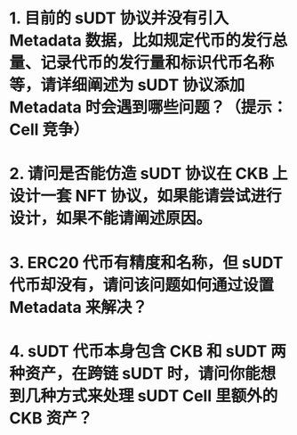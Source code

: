 # 1. 目前的 sUDT 协议并没有引入 Metadata 数据，比如规定代币的发行总量、记录代币的发行量和标识代币名称等，请详细阐述为 sUDT 协议添加 Metadata 时会遇到哪些问题？（提示：Cell 竞争）



# 2. 请问是否能仿造 sUDT 协议在 CKB 上设计一套 NFT 协议，如果能请尝试进行设计，如果不能请阐述原因。


# 3. ERC20 代币有精度和名称，但 sUDT 代币却没有，请问该问题如何通过设置 Metadata 来解决？

# 4. sUDT 代币本身包含 CKB 和 sUDT 两种资产，在跨链 sUDT 时，请问你能想到几种方式来处理 sUDT Cell 里额外的 CKB 资产？